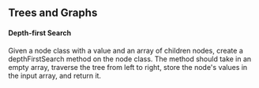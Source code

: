 ## Trees and Graphs

#### Depth-first Search

Given a node class with a value and an array of children nodes, create a depthFirstSearch method on the node class. The method should take in an empty array, traverse the tree from left to right, store the node's values in the input array, and return it.
